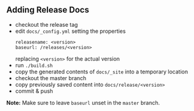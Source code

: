 ## Adding Release Docs

* checkout the release tag
* edit `docs/_config.yml` setting the properties
  ```
  releasename: <version>
  baseurl: /releases/<version>
  ```
  replacing `<version>` for the actual version
* run `./build.sh`
* copy the generated contents of `docs/_site` into a temporary location
* checkout the master branch
* copy previously saved content into `docs/release/<version>`
* commit & push

**Note:** Make sure to leave `baseurl` unset in the `master` branch.